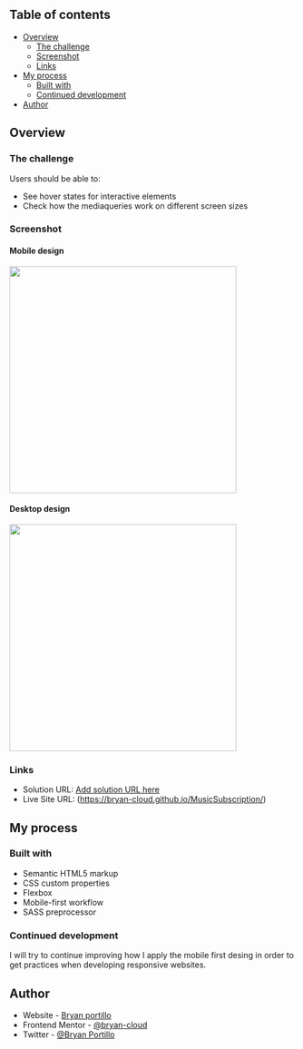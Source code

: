 ## Table of contents

- [Overview](#overview)
  - [The challenge](#the-challenge)
  - [Screenshot](#screenshot)
  - [Links](#links)
- [My process](#my-process)
  - [Built with](#built-with)
  - [Continued development](#continued-development)
- [Author](#author)


## Overview

### The challenge

Users should be able to:

- See hover states for interactive elements
- Check how the mediaqueries work on different screen sizes

### Screenshot

#### Mobile design

<img src="https://i.imgur.com/6qkdPM8.png" width="400px" ></a>

#### Desktop design

<img src="https://i.imgur.com/gtutqU5.png" width="400px" ></a>



### Links

- Solution URL: [Add solution URL here](https://your-solution.com)
- Live Site URL: (https://bryan-cloud.github.io/MusicSubscription/)

## My process

### Built with

- Semantic HTML5 markup
- CSS custom properties
- Flexbox
- Mobile-first workflow
- SASS preprocessor

### Continued development

I will try to continue improving how I apply the mobile first desing in order to get practices when developing responsive websites.

## Author

- Website - [Bryan portillo](https://www.your-site.com)
- Frontend Mentor - [@bryan-cloud](https://www.frontendmentor.io/profile/bryan-cloud)
- Twitter - [@Bryan Portillo](https://twitter.com/bportillo701)
